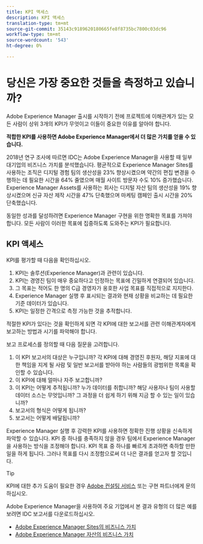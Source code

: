 ```yaml
---
title: KPI 액세스
description: KPI 액세스
translation-type: tm+mt
source-git-commit: 35143c9189620180665fe8f8735bc7800c03dc96
workflow-type: tm+mt
source-wordcount: '543'
ht-degree: 0%

---
```



# 당신은 가장 중요한 것들을 측정하고 있습니까?

Adobe Experience Manager 출시를 시작하기 전에 프로젝트에 이해관계가 있는 모든 사람이 상위 3개의 KPI가 무엇이고 이들이 중요한 이유를 알아야 합니다.

**적합한 KPI를 사용하면 Adobe Experience Manager에서 더 많은 가치를 얻을 수 있습니다.**


2018년 연구 조사에 따르면 IDC는 Adobe Experience Manager을 사용할 때 일부 대기업의 비즈니스 가치를 분석했습니다. 평균적으로 Experience Manager Sites를 사용하는 조직은 디지털 경험 팀의 생산성을 23% 향상시켰으며 약간의 편집 변경을 수행하는 데 필요한 시간을 64% 줄였으며 매월 사이트 방문자 수도 10% 증가했습니다. Experience Manager Assets를 사용하는 회사는 디지털 자산 팀의 생산성을 19% 향상시켰으며 신규 자산 제작 시간을 47% 단축했으며 마케팅 캠페인 출시 시간을 20% 단축했습니다.

동일한 성과를 달성하려면 Experience Manager 구현을 위한 명확한 목표를 가져야 합니다. 모든 사람이 이러한 목표에 집중하도록 도와주는 KPI가 필요합니다.

## KPI 액세스

KPI를 평가할 때 다음을 확인하십시오.

1. KPI는 솔루션(Experience Manager)과 관련이 있습니다.
1. KPI는 경영진 팀이 매우 중요하다고 인정하는 목표에 긴밀하게 연결되어 있습니다.
1. 그 목표는 적어도 한 명의 C급 경영자가 옹호한 사업 목표를 직접적으로 지지한다.
1. Experience Manager 실행 후 표시되는 결과와 현재 상황을 비교하는 데 필요한 기준 데이터가 있습니다.
1. KPI는 일정한 간격으로 측정 가능한 것을 추적합니다.

적절한 KPI가 있다는 것을 확인하게 되면 각 KPI에 대한 보고서를 관련 이해관계자에게 보고하는 방법과 시기를 파악해야 합니다.

보고 프로세스를 정의할 때 다음 질문을 고려합니다.

1. 이 KPI 보고서의 대상은 누구입니까? 각 KPI에 대해 경영진 후원자, 해당 지표에 대한 책임을 지게 될 사람 및 일반 보고서를 받아야 하는 사람들의 광범위한 목록을 확인할 수 있습니다.
1. 이 KPI에 대해 얼마나 자주 보고합니까?
1. 이 KPI는 어떻게 추적됩니까? 누가 데이터를 취합니까? 해당 사용자나 팀이 사용할 데이터 소스는 무엇입니까? 그 과정을 더 쉽게 하기 위해 지금 할 수 있는 일이 있습니까?
1. 보고서의 형식은 어떻게 됩니까?
1. 보고서는 어떻게 배달됩니까?

Experience Manager 실행 후 강력한 KPI를 사용하면 정확한 진행 상황을 신속하게 파악할 수 있습니다. KPI 중 하나를 충족하지 않을 경우 팀에서 Experience Manager을 사용하는 방식을 조정해야 합니다. KPI 목표 중 하나를 빠르게 초과하면 축하할 만한 일을 하게 됩니다. 그러나 목표를 다시 조정함으로써 더 나은 결과를 얻고자 할 것입니다.

>[!TIP]
>
> KPI에 대한 추가 도움이 필요한 경우 [Adobe 컨설팅 서비스](https://www.adobe.com/experience-cloud/consulting-services.html) 또는 구현 파트너에게 문의하십시오.

Adobe Experience Manager을 사용하여 주요 기업에서 본 결과 유형의 더 많은 예를 보려면 IDC 보고서를 다운로드하십시오.
* [Adobe Experience Manager Sites의 비즈니스 가치](https://www.adobe.com/content/dam/acom/en/modal-offers/idc-aem-sites-q218/pdfs/22037555.en.aem.whitepaper.IDCBusinessValueAEMSites.pdf)
* [Adobe Experience Manager 자산의 비즈니스 가치](https://wwwimages2.adobe.com/content/dam/acom/en/modal-offers/idc-aem-Assets-q218/pdfs/220380622.en.aem.whitepaper.IDCBusinessValueAEMAssets.pdf)